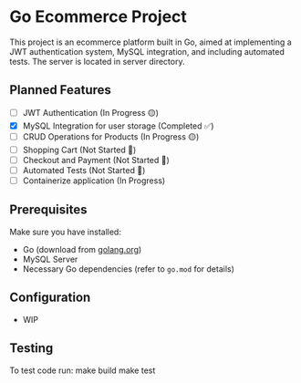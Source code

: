 # Go Ecommerce Project

This project is an ecommerce platform built in Go, aimed at implementing a JWT authentication system, MySQL integration, and including automated tests.
The server is located in server directory.

## Planned Features

- [ ] JWT Authentication (In Progress 🟡)
- [x] MySQL Integration for user storage (Completed ✅)
- [ ] CRUD Operations for Products (In Progress 🟡)
- [ ] Shopping Cart (Not Started 🔴)
- [ ] Checkout and Payment (Not Started 🔴)
- [ ] Automated Tests (Not Started 🔴)
- [ ] Containerize application (In Progress)

## Prerequisites

Make sure you have installed:

- Go (download from [golang.org](https://golang.org/))
- MySQL Server
- Necessary Go dependencies (refer to `go.mod` for details)

## Configuration
- WIP

## Testing

To test code run:
make build
make test
